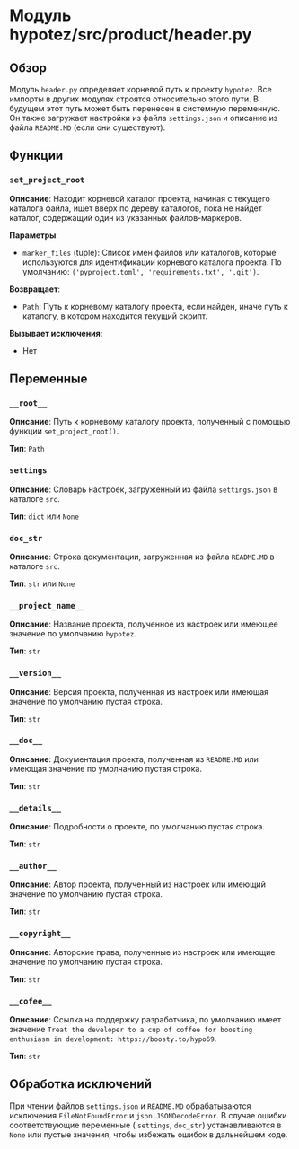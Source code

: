 # Модуль hypotez/src/product/header.py

## Обзор

Модуль `header.py` определяет корневой путь к проекту `hypotez`. Все импорты в других модулях строятся относительно этого пути. В будущем этот путь может быть перенесен в системную переменную.  Он также загружает настройки из файла `settings.json` и описание из файла `README.MD` (если они существуют).


## Функции

### `set_project_root`

**Описание**: Находит корневой каталог проекта, начиная с текущего каталога файла, ищет вверх по дереву каталогов, пока не найдет каталог, содержащий один из указанных файлов-маркеров.

**Параметры**:

- `marker_files` (tuple): Список имен файлов или каталогов, которые используются для идентификации корневого каталога проекта. По умолчанию: `('pyproject.toml', 'requirements.txt', '.git')`.


**Возвращает**:

- `Path`: Путь к корневому каталогу проекта, если найден, иначе путь к каталогу, в котором находится текущий скрипт.


**Вызывает исключения**:

- Нет



## Переменные

### `__root__`

**Описание**: Путь к корневому каталогу проекта, полученный с помощью функции `set_project_root()`.

**Тип**: `Path`


### `settings`

**Описание**: Словарь настроек, загруженный из файла `settings.json` в каталоге `src`.

**Тип**: `dict` или `None`


### `doc_str`

**Описание**: Строка документации, загруженная из файла `README.MD` в каталоге `src`.

**Тип**: `str` или `None`


### `__project_name__`

**Описание**: Название проекта, полученное из настроек или имеющее значение по умолчанию `hypotez`.

**Тип**: `str`


### `__version__`

**Описание**: Версия проекта, полученная из настроек или имеющая значение по умолчанию пустая строка.

**Тип**: `str`


### `__doc__`

**Описание**: Документация проекта, полученная из `README.MD` или имеющая значение по умолчанию пустая строка.

**Тип**: `str`


### `__details__`

**Описание**: Подробности о проекте, по умолчанию пустая строка.

**Тип**: `str`


### `__author__`

**Описание**: Автор проекта, полученный из настроек или имеющий значение по умолчанию пустая строка.

**Тип**: `str`


### `__copyright__`

**Описание**: Авторские права, полученные из настроек или имеющие значение по умолчанию пустая строка.

**Тип**: `str`


### `__cofee__`

**Описание**: Ссылка на поддержку разработчика, по умолчанию имеет значение  `Treat the developer to a cup of coffee for boosting enthusiasm in development: https://boosty.to/hypo69`.

**Тип**: `str`


## Обработка исключений


При чтении файлов `settings.json` и `README.MD` обрабатываются исключения `FileNotFoundError` и `json.JSONDecodeError`. В случае ошибки соответствующие переменные ( `settings`, `doc_str`) устанавливаются в `None` или пустые значения, чтобы избежать ошибок в дальнейшем коде.

```
